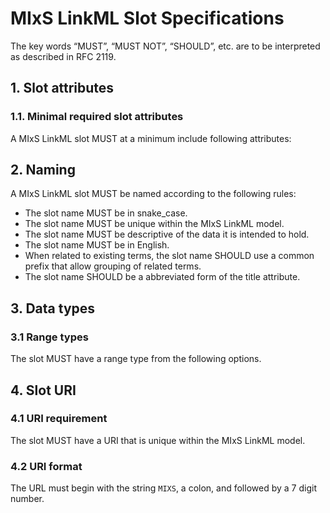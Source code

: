 # MIxS LinkML Slot Specifications

The key words “MUST”, “MUST NOT”, “SHOULD”, etc. are to be interpreted as described in RFC 2119.

## 1. Slot attributes

### 1.1. Minimal required slot attributes

A MIxS LinkML slot MUST at a minimum include following attributes:

## 2. Naming

A MIxS LinkML slot MUST be named according to the following rules:

- The slot name MUST be in snake_case.
- The slot name MUST be unique within the MIxS LinkML model.
- The slot name MUST be descriptive of the data it is intended to hold.
- The slot name MUST be in English.
- When related to existing terms, the slot name SHOULD use a common prefix that allow grouping of related terms.
- The slot name SHOULD be a abbreviated form of the title attribute.

## 3. Data types

### 3.1 Range types

The slot MUST have a range type from the following options.

## 4. Slot URI

### 4.1 URI requirement

The slot MUST have a URI that is unique within the MIxS LinkML model.

### 4.2 URI format

The URL must begin with the string `MIXS`, a colon, and followed by a 7 digit number.

